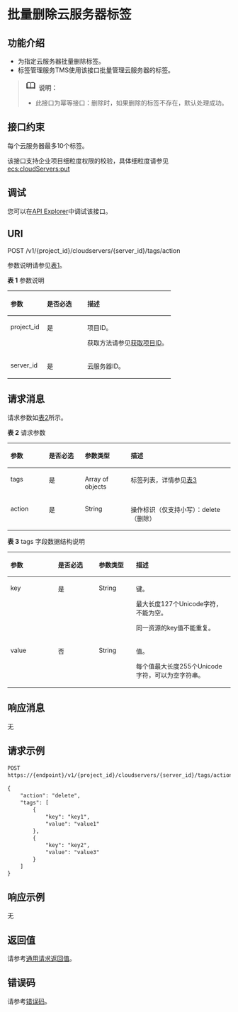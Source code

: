 # 批量删除云服务器标签<a name="ecs_02_1003"></a>

## 功能介绍<a name="ecs_02_1408_section2854124164213"></a>

-   为指定云服务器批量删除标签。
-   标签管理服务TMS使用该接口批量管理云服务器的标签。

>![](public_sys-resources/icon-note.gif) **说明：** 
>-   此接口为幂等接口：删除时，如果删除的标签不存在，默认处理成功。

## 接口约束<a name="ecs_02_1408_section118542413427"></a>

每个云服务器最多10个标签。

该接口支持企业项目细粒度权限的校验，具体细粒度请参见  [ecs:cloudServers:put](标签管理-39.md)

## 调试<a name="section926243314015"></a>

您可以在[API Explorer](https://apiexplorer.developer.huaweicloud.com/apiexplorer/doc?product=ECS&api=BatchDeleteServerTags)中调试该接口。

## URI<a name="ecs_02_1408_section18541045425"></a>

POST /v1/\{project\_id\}/cloudservers/\{server\_id\}/tags/action

参数说明请参见[表1](#table1320245602220)。

**表 1**  参数说明

<a name="table1320245602220"></a>
<table><thead align="left"><tr id="row620245692213"><th class="cellrowborder" valign="top" width="22.29222922292229%" id="mcps1.2.4.1.1"><p id="p1167114242314"><a name="p1167114242314"></a><a name="p1167114242314"></a>参数</p>
</th>
<th class="cellrowborder" valign="top" width="24.662466246624664%" id="mcps1.2.4.1.2"><p id="p20671142102319"><a name="p20671142102319"></a><a name="p20671142102319"></a>是否必选</p>
</th>
<th class="cellrowborder" valign="top" width="53.04530453045304%" id="mcps1.2.4.1.3"><p id="p76717232317"><a name="p76717232317"></a><a name="p76717232317"></a>描述</p>
</th>
</tr>
</thead>
<tbody><tr id="row18202256172216"><td class="cellrowborder" valign="top" width="22.29222922292229%" headers="mcps1.2.4.1.1 "><p id="p19672182132316"><a name="p19672182132316"></a><a name="p19672182132316"></a>project_id</p>
</td>
<td class="cellrowborder" valign="top" width="24.662466246624664%" headers="mcps1.2.4.1.2 "><p id="p667219216234"><a name="p667219216234"></a><a name="p667219216234"></a>是</p>
</td>
<td class="cellrowborder" valign="top" width="53.04530453045304%" headers="mcps1.2.4.1.3 "><p id="p56729216231"><a name="p56729216231"></a><a name="p56729216231"></a>项目ID。</p>
<p id="p176724292319"><a name="p176724292319"></a><a name="p176724292319"></a>获取方法请参见<a href="获取项目ID.md">获取项目ID</a>。</p>
</td>
</tr>
<tr id="row720211560228"><td class="cellrowborder" valign="top" width="22.29222922292229%" headers="mcps1.2.4.1.1 "><p id="p1267212211235"><a name="p1267212211235"></a><a name="p1267212211235"></a>server_id</p>
</td>
<td class="cellrowborder" valign="top" width="24.662466246624664%" headers="mcps1.2.4.1.2 "><p id="p1567218232313"><a name="p1567218232313"></a><a name="p1567218232313"></a>是</p>
</td>
<td class="cellrowborder" valign="top" width="53.04530453045304%" headers="mcps1.2.4.1.3 "><p id="p267216216230"><a name="p267216216230"></a><a name="p267216216230"></a><span id="text1167214292315"><a name="text1167214292315"></a><a name="text1167214292315"></a>云服务器</span>ID。</p>
</td>
</tr>
</tbody>
</table>

## 请求消息<a name="ecs_02_1408_section1687010415429"></a>

请求参数如[表2](#table105531424192318)所示。

**表 2**  请求参数

<a name="table105531424192318"></a>
<table><thead align="left"><tr id="row14553162412314"><th class="cellrowborder" valign="top" width="17.18%" id="mcps1.2.5.1.1"><p id="p5598182842317"><a name="p5598182842317"></a><a name="p5598182842317"></a>参数</p>
</th>
<th class="cellrowborder" valign="top" width="16.150000000000002%" id="mcps1.2.5.1.2"><p id="p105981628162319"><a name="p105981628162319"></a><a name="p105981628162319"></a>是否必选</p>
</th>
<th class="cellrowborder" valign="top" width="20.53%" id="mcps1.2.5.1.3"><p id="p1759912288234"><a name="p1759912288234"></a><a name="p1759912288234"></a>参数类型</p>
</th>
<th class="cellrowborder" valign="top" width="46.14%" id="mcps1.2.5.1.4"><p id="p10599628202313"><a name="p10599628202313"></a><a name="p10599628202313"></a>描述</p>
</th>
</tr>
</thead>
<tbody><tr id="row1455317242231"><td class="cellrowborder" valign="top" width="17.18%" headers="mcps1.2.5.1.1 "><p id="p1599102812237"><a name="p1599102812237"></a><a name="p1599102812237"></a>tags</p>
</td>
<td class="cellrowborder" valign="top" width="16.150000000000002%" headers="mcps1.2.5.1.2 "><p id="p185997282237"><a name="p185997282237"></a><a name="p185997282237"></a>是</p>
</td>
<td class="cellrowborder" valign="top" width="20.53%" headers="mcps1.2.5.1.3 "><p id="p13599142817236"><a name="p13599142817236"></a><a name="p13599142817236"></a>Array of objects</p>
</td>
<td class="cellrowborder" valign="top" width="46.14%" headers="mcps1.2.5.1.4 "><p id="p459962815237"><a name="p459962815237"></a><a name="p459962815237"></a>标签列表，详情参见<a href="#table6449181462417">表3</a></p>
</td>
</tr>
<tr id="row655312432311"><td class="cellrowborder" valign="top" width="17.18%" headers="mcps1.2.5.1.1 "><p id="p95997288232"><a name="p95997288232"></a><a name="p95997288232"></a>action</p>
</td>
<td class="cellrowborder" valign="top" width="16.150000000000002%" headers="mcps1.2.5.1.2 "><p id="p1259942812234"><a name="p1259942812234"></a><a name="p1259942812234"></a>是</p>
</td>
<td class="cellrowborder" valign="top" width="20.53%" headers="mcps1.2.5.1.3 "><p id="p16599122812235"><a name="p16599122812235"></a><a name="p16599122812235"></a>String</p>
</td>
<td class="cellrowborder" valign="top" width="46.14%" headers="mcps1.2.5.1.4 "><p id="p659982818236"><a name="p659982818236"></a><a name="p659982818236"></a>操作标识（仅支持小写）：delete（删除）</p>
</td>
</tr>
</tbody>
</table>

**表 3**  tags 字段数据结构说明

<a name="table6449181462417"></a>
<table><thead align="left"><tr id="row344941418249"><th class="cellrowborder" valign="top" width="21.3%" id="mcps1.2.5.1.1"><p id="p858782215254"><a name="p858782215254"></a><a name="p858782215254"></a>参数</p>
</th>
<th class="cellrowborder" valign="top" width="18.29%" id="mcps1.2.5.1.2"><p id="p15587182216255"><a name="p15587182216255"></a><a name="p15587182216255"></a>是否必选</p>
</th>
<th class="cellrowborder" valign="top" width="16.650000000000002%" id="mcps1.2.5.1.3"><p id="p1758719224252"><a name="p1758719224252"></a><a name="p1758719224252"></a>参数类型</p>
</th>
<th class="cellrowborder" valign="top" width="43.76%" id="mcps1.2.5.1.4"><p id="p1558717228253"><a name="p1558717228253"></a><a name="p1558717228253"></a>描述</p>
</th>
</tr>
</thead>
<tbody><tr id="row84508141245"><td class="cellrowborder" valign="top" width="21.3%" headers="mcps1.2.5.1.1 "><p id="p1058772216253"><a name="p1058772216253"></a><a name="p1058772216253"></a>key</p>
</td>
<td class="cellrowborder" valign="top" width="18.29%" headers="mcps1.2.5.1.2 "><p id="p16587142214258"><a name="p16587142214258"></a><a name="p16587142214258"></a>是</p>
</td>
<td class="cellrowborder" valign="top" width="16.650000000000002%" headers="mcps1.2.5.1.3 "><p id="p20587182213254"><a name="p20587182213254"></a><a name="p20587182213254"></a>String</p>
</td>
<td class="cellrowborder" valign="top" width="43.76%" headers="mcps1.2.5.1.4 "><p id="p12587422102513"><a name="p12587422102513"></a><a name="p12587422102513"></a>键。</p>
<p id="p45871322102513"><a name="p45871322102513"></a><a name="p45871322102513"></a>最大长度127个Unicode字符，不能为空。</p>
<p id="p558752212258"><a name="p558752212258"></a><a name="p558752212258"></a>同一资源的key值不能重复。</p>
</td>
</tr>
<tr id="row74501414122419"><td class="cellrowborder" valign="top" width="21.3%" headers="mcps1.2.5.1.1 "><p id="p11587152292514"><a name="p11587152292514"></a><a name="p11587152292514"></a>value</p>
</td>
<td class="cellrowborder" valign="top" width="18.29%" headers="mcps1.2.5.1.2 "><p id="p25871522112519"><a name="p25871522112519"></a><a name="p25871522112519"></a>否</p>
</td>
<td class="cellrowborder" valign="top" width="16.650000000000002%" headers="mcps1.2.5.1.3 "><p id="p2058762215254"><a name="p2058762215254"></a><a name="p2058762215254"></a>String</p>
</td>
<td class="cellrowborder" valign="top" width="43.76%" headers="mcps1.2.5.1.4 "><p id="p175871022142520"><a name="p175871022142520"></a><a name="p175871022142520"></a>值。</p>
<p id="p135879224252"><a name="p135879224252"></a><a name="p135879224252"></a>每个值最大长度255个Unicode字符，可以为空字符串。</p>
</td>
</tr>
</tbody>
</table>

## 响应消息<a name="ecs_02_1408_section272211306539"></a>

无

## 请求示例<a name="ecs_02_1408_section69241026145215"></a>

```
POST https://{endpoint}/v1/{project_id}/cloudservers/{server_id}/tags/action
```

```
{
    "action": "delete",
    "tags": [
        {
            "key": "key1",
            "value": "value1"
        },
        {
            "key": "key2",
            "value": "value3"
        }
    ]
}
```

## 响应示例<a name="section14223193362118"></a>

无

## 返回值<a name="ecs_02_1408_zh-cn_topic_0092803065_ecs_03_0202_section22960139"></a>

请参考[通用请求返回值](通用请求返回值.md)。

## 错误码<a name="ecs_02_1408_zh-cn_topic_0092803065_ecs_03_0601_zh-cn_topic_0057973179_section23611955"></a>

请参考[错误码](错误码.md)。

